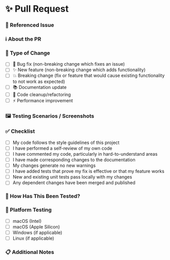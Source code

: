 # ✨ Pull Request

### 📓 Referenced Issue

<!-- Please link the related issue. Use # before the issue number and use the verbs 'fixes', 'resolves' to auto-link it, for eg, Fixes: #<issue-number> -->

### ℹ️ About the PR

<!-- Please provide a description of your solution if it is not clear in the related issue or if the PR has a breaking change. If there is an interesting topic to discuss or you have questions or there is an issue with Tauri, Rust, or another library that you have used. -->

### 🔄 Type of Change

<!-- Mark the relevant option with an "x". -->

- [ ] 🐛 Bug fix (non-breaking change which fixes an issue)
- [ ] ✨ New feature (non-breaking change which adds functionality)
- [ ] 💥 Breaking change (fix or feature that would cause existing functionality to not work as expected)
- [ ] 📚 Documentation update
- [ ] 🧹 Code cleanup/refactoring
- [ ] ⚡ Performance improvement

### 🖼️ Testing Scenarios / Screenshots

<!-- Please include screenshots or gif to showcase the final output. Also, try to explain the testing you did to validate your change. -->

### ✅ Checklist

<!-- Mark completed items with an "x". -->

- [ ] My code follows the style guidelines of this project
- [ ] I have performed a self-review of my own code
- [ ] I have commented my code, particularly in hard-to-understand areas
- [ ] I have made corresponding changes to the documentation
- [ ] My changes generate no new warnings
- [ ] I have added tests that prove my fix is effective or that my feature works
- [ ] New and existing unit tests pass locally with my changes
- [ ] Any dependent changes have been merged and published

### 🧪 How Has This Been Tested?

<!-- Please describe the tests that you ran to verify your changes. -->

### 📱 Platform Testing

<!-- Which platforms have you tested on? -->

- [ ] macOS (Intel)
- [ ] macOS (Apple Silicon)
- [ ] Windows (if applicable)
- [ ] Linux (if applicable)

### 📋 Additional Notes

<!-- Any additional information that reviewers should know about this PR. -->
